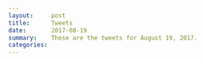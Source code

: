 ```yaml
---
layout:     post
title:      Tweets
date:       2017-08-19
summary:    These are the tweets for August 19, 2017.
categories:
---
```



